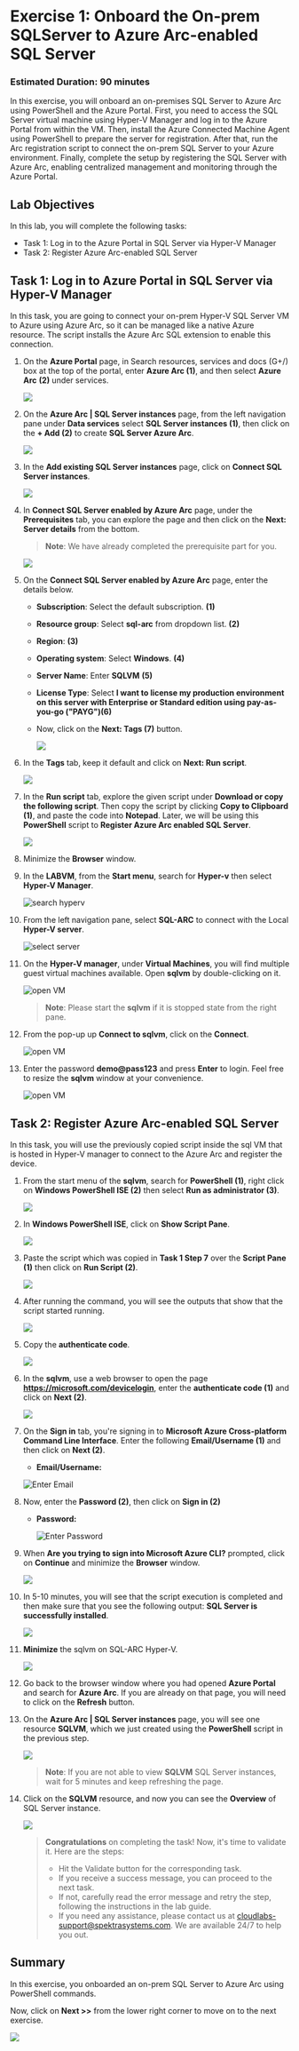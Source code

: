 # Exercise 1: Onboard the On-prem SQLServer to Azure Arc-enabled SQL Server 

### Estimated Duration: 90 minutes
 
In this exercise, you will onboard an on-premises SQL Server to Azure Arc using PowerShell and the Azure Portal. First, you need to access the SQL Server virtual machine using Hyper-V Manager and log in to the Azure Portal from within the VM. Then, install the Azure Connected Machine Agent using PowerShell to prepare the server for registration. After that, run the Arc registration script to connect the on-prem SQL Server to your Azure environment. Finally, complete the setup by registering the SQL Server with Azure Arc, enabling centralized management and monitoring through the Azure Portal.

## Lab Objectives

In this lab, you will complete the following tasks:

- Task 1: Log in to the Azure Portal in SQL Server via Hyper-V Manager
- Task 2: Register Azure Arc-enabled SQL Server
 
## Task 1: Log in to Azure Portal in SQL Server via Hyper-V Manager 
 
In this task, you are going to connect your on-prem Hyper-V SQL Server VM to Azure using Azure Arc, so it can be managed like a native Azure resource. The script installs the Azure Arc SQL extension to enable this connection.

1. On the **Azure Portal** page, in Search resources, services and docs (G+/) box at the top of the portal, enter **Azure Arc (1)**, and then select **Azure Arc** **(2)** under services.
  
   ![](media/E1T1S1.png) 
    
1. On the **Azure Arc | SQL Server instances** page, from the left navigation pane under **Data services** select **SQL Server instances (1)**, then click on the **+ Add (2)** to create **SQL Server Azure Arc**.  
  
   ![](media/E1T1S2.png) 
    
1. In the **Add existing SQL Server instances** page, click on **Connect SQL Server instances**. 
 
   ![](media/E1T1S3.png) 
    
1. In **Connect SQL Server enabled by Azure Arc** page, under the **Prerequisites** tab, you can explore the page and then click on the **Next: Server details** from the bottom. 
     
   > **Note**: We have already completed the prerequisite part for you.  
     
   ![](media/cncsqlarcserveradd1.png) 
    
1. On the **Connect SQL Server enabled by Azure Arc** page, enter the details below.
   
     - **Subscription**: Select the default subscription. **(1)**
     - **Resource group**: Select **sql-arc** from dropdown list. **(2)**
     - **Region**: **<inject key="Region" enableCopy="false"/>(3)**
     - **Operating system**: Select **Windows**. **(4)**
     - **Server Name**: Enter **SQLVM** **(5)**
     - **License Type**: Select **I want to license my production environment on this server with Enterprise or Standard edition using pay-as-you-go ("PAYG")(6)**
     - Now, click on the **Next: Tags (7)** button.
      

       ![](media/E1T1S5.png)
         
1. In the **Tags** tab, keep it default and click on **Next: Run script**.

   ![](media/az-ex1-2.png) 
  
1. In the **Run script** tab, explore the given script under **Download or copy the following script**. Then copy the script by clicking **Copy to Clipboard (1)**, and paste the code into **Notepad**. Later, we will be using this **PowerShell** script to **Register Azure Arc enabled SQL Server**.  
       
   ![](media/E1T1S7.png) 

1. Minimize the **Browser** window.  

1. In the **LABVM**, from the **Start menu**, search for **Hyper-v** then select **Hyper-V Manager**. 
 
   ![](media/EX1-T1-S1.png "search hyperv") 
 
1. From the left navigation pane, select **SQL-ARC** to connect with the Local **Hyper-V server**. 
 
   ![](media/hyperv-sql-arc.png "select server") 
 
1. On the **Hyper-V manager**, under **Virtual Machines**, you will find multiple guest virtual machines available. Open **sqlvm** by double-clicking on it.
 
   ![](media/sql-vm01.png "open VM")  

   >**Note**: Please start the **sqlvm** if it is stopped state from the right pane.
 
1. From the pop-up up **Connect to sqlvm**, click on the **Connect**. 
 
   ![](media/EX1-T1-S5.png "open VM") 
 
1. Enter the password **demo@pass123** and press **Enter** to login. Feel free to resize the **sqlvm** window at your convenience. 
 
   ![](media/EX1-T1-S6.png "open VM") 
             
## Task 2: Register Azure Arc-enabled SQL Server

In this task, you will use the previously copied script inside the sql VM that is hosted in Hyper-V manager to connect to the Azure Arc and register the device.

1. From the start menu of the **sqlvm**, search for **PowerShell (1)**, right click on **Windows PowerShell ISE (2)** then select **Run as administrator (3)**. 
  
   ![](media/az-ex1-3.png) 
   
1. In **Windows PowerShell ISE**, click on **Show Script Pane**. 
  
   ![](media/Ex1-Task2-Step3.png)        
 
1. Paste the script which was copied in **Task 1 Step 7** over the **Script Pane (1)** then click on **Run Script (2)**. 
 
   ![](media/Ex1-Task2-Step4.png)  
      
1. After running the command, you will see the outputs that show that the script started running. 
   
   ![](media/Ex1-Task2-Step5.png) 
 
1. Copy the **authenticate code**. 
 
   ![](media/Ex1-Task2-Step6.png) 
 
1. In the **sqlvm**, use a web browser to open the page **https://microsoft.com/devicelogin**, enter the **authenticate code (1)** and click on **Next (2)**.  
 
   ![](media/Link-code-login.png) 
  
1. On the **Sign in** tab, you're signing in to **Microsoft Azure Cross-platform Command Line Interface**. Enter the following **Email/Username (1)** and then click on **Next (2)**.  

    * **Email/Username:** <inject key="AzureAdUserEmail"></inject>
   
     ![](media/corsspf-username.png "Enter Email")
    
1. Now, enter the **Password (2)**, then click on **Sign in (2)** 
      
   * **Password:** <inject key="AzureAdUserPassword"></inject> 

      ![](media/GS4.png "Enter Password")
      
1. When **Are you trying to sign into Microsoft Azure CLI?** prompted, click on **Continue** and minimize the **Browser** window. 
 
   ![](media/crosspf-continue.png) 
 
1. In 5-10 minutes, you will see that the script execution is completed and then make sure that you see the following output: **SQL Server is successfully installed**. 
 
   ![](media/sqlsuccess.png) 

1. **Minimize** the sqlvm on SQL-ARC Hyper-V.   

    ![](media/sqlvm-min.png) 

1. Go back to the browser window where you had opened **Azure Portal** and search for **Azure Arc**. If you are already on that page, you will need to click on the **Refresh** button.

1. On the **Azure Arc | SQL Server instances** page, you will see one resource **SQLVM**, which we just created using the **PowerShell** script in the previous step. 
 
   ![](media/E1T2S12.png) 

    > **Note**: If you are not able to view **SQLVM** SQL Server instances, wait for 5 minutes and keep refreshing the page.
   
1. Click on the **SQLVM** resource, and now you can see the **Overview** of SQL Server instance. 
 
   ![](media/E1T2S13.png)    

    > **Congratulations** on completing the task! Now, it's time to validate it. Here are the steps:
    > - Hit the Validate button for the corresponding task.
    > - If you receive a success message, you can proceed to the next task.
    > - If not, carefully read the error message and retry the step, following the instructions in the lab guide. 
    > - If you need any assistance, please contact us at cloudlabs-support@spektrasystems.com. We are available 24/7 to help you out.
    <validation step="f00aaa9f-7a98-4314-9310-a1fcd61130aa" />


## Summary

In this exercise, you onboarded an on-prem SQL Server to Azure Arc using PowerShell commands.

Now, click on **Next >>** from the lower right corner to move on to the next exercise.

![](media/2-n.png)
